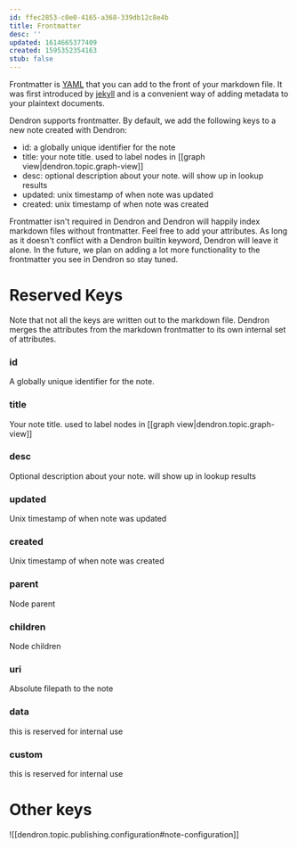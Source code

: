 ```yaml
---
id: ffec2853-c0e0-4165-a368-339db12c8e4b
title: Frontmatter
desc: ''
updated: 1614665377409
created: 1595352354163
stub: false
---
```

Frontmatter is [YAML](https://yaml.org/) that you can add to the front of your markdown file. It was first introduced by [jekyll](https://jekyllrb.com/docs/front-matter/) and is a convenient way of adding metadata to your plaintext documents. 

Dendron supports frontmatter. By default, we add the following keys to a new note created with Dendron:

- id: a globally unique identifier for the note
- title: your note title. used to label nodes in [[graph view|dendron.topic.graph-view]]
- desc: optional description about your note. will show up in lookup results
- updated: unix timestamp of when note was updated
- created: unix timestamp of when note was created

Frontmatter isn't required in Dendron and Dendron will happily index markdown files without frontmatter. Feel free to add your attributes. As long as it doesn't conflict with a Dendron builtin keyword, Dendron will leave it alone. In the future, we plan on adding a lot more functionality to the frontmatter you see in Dendron so stay tuned. 

# Reserved Keys

Note that not all the keys are written out to the markdown file. Dendron merges the attributes from the markdown frontmatter to its own internal set of attributes. 

### id

A globally unique identifier for the note.

### title

Your note title. used to label nodes in [[graph view|dendron.topic.graph-view]]

### desc

Optional description about your note. will show up in lookup results

### updated

Unix timestamp of when note was updated

### created

Unix timestamp of when note was created

### parent

Node parent

### children

Node children

### uri

Absolute filepath to the note

### data

this is reserved for internal use

### custom

this is reserved for internal use

# Other keys

![[dendron.topic.publishing.configuration#note-configuration]]

